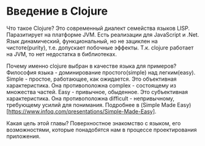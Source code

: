 # Введение в Clojure

Что такое Clojure?
Это современный диалект семейства языков LISP. Паразитирует на платформе JVM.
Есть реализации для JavaScript и .Net.
Язык динамический, функциональный, но не зациклен на чистоте(purity), т.е. допускает побочные эффекты.
Т.к. clojure работает на JVM, то нет недостатка в библиотеках.

Почему именно clojure выбран в качестве языка для примеров?
Философия языка - доминирование простого(simple) над легким(easy).
Simple - простое, работающее, как ожидается.
Это объективная характеристика.
Она противоположна complex - состоящему из множества частей.
Easy - привычное, обыденное.
Это субъективная характеристика.
Она противоположна difficult - непривычному, требующему усилий для понимания.
Подробнее в (Simple Made Easy)[https://www.infoq.com/presentations/Simple-Made-Easy].

Какая цель этой главы?
Поверхностное знакомство с языком, его возможностями,
которые понадобятся нам в процессе проектирования приложения.
